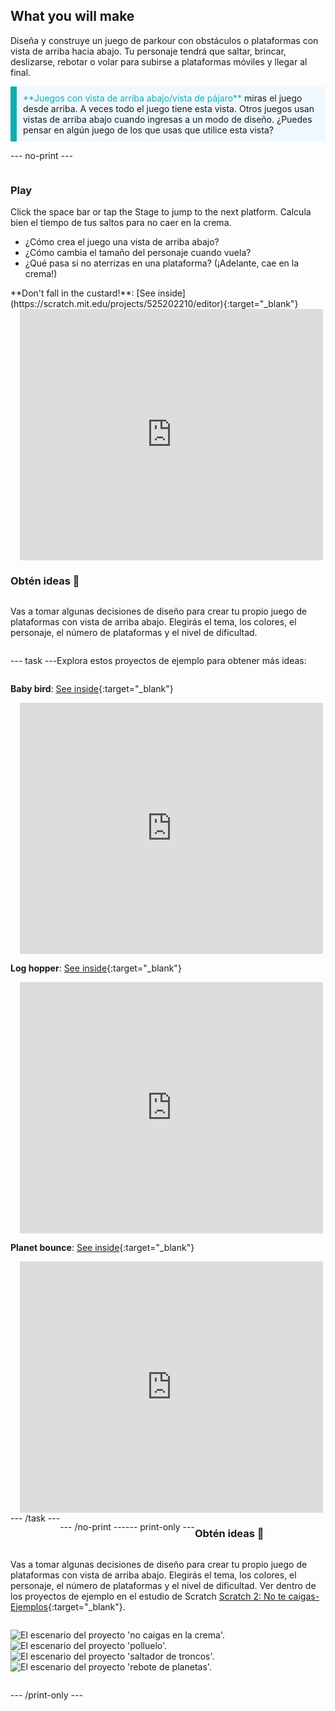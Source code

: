 ## What you will make

Diseña y construye un juego de parkour con obstáculos o plataformas con vista de arriba hacia abajo. Tu personaje tendrá que saltar, brincar, deslizarse, rebotar o volar para subirse a plataformas móviles y llegar al final.

<p style="border-left: solid; border-width:10px; border-color: #0faeb0; background-color: aliceblue; padding: 10px;">
<span style="color: #0faeb0">**Juegos con vista de arriba abajo/vista de pájaro**</span> miras el juego desde arriba. A veces todo el juego tiene esta vista. Otros juegos usan vistas de arriba abajo cuando ingresas a un modo de diseño. ¿Puedes pensar en algún juego de los que usas que utilice esta vista? 
</p>

--- no-print ---

<div style="display: flex; flex-wrap: wrap">
<div style="flex-basis: 175px; flex-grow: 1">  

### Play

Click the space bar or tap the Stage to jump to the next platform. Calcula bien el tiempo de tus saltos para no caer en la crema.

+ ¿Cómo crea el juego una vista de arriba abajo? 
+ ¿Cómo cambia el tamaño del personaje cuando vuela? 
+ ¿Qué pasa si no aterrizas en una plataforma? (¡Adelante, cae en la crema!)

</div>

<div>
**Don't fall in the custard!**: [See inside](https://scratch.mit.edu/projects/525202210/editor){:target="_blank"}
<div class="scratch-preview" style="margin-left: 15px;">
  <iframe allowtransparency="true" width="485" height="402" src="https://scratch.mit.edu/projects/embed/525202210/?autostart=false" frameborder="0"></iframe>
</div>

</div>

### Obtén ideas 💭

Vas a tomar algunas decisiones de diseño para crear tu propio juego de plataformas con vista de arriba abajo. Elegirás el tema, los colores, el personaje, el número de plataformas y el nivel de dificultad.

--- task ---

Explora estos proyectos de ejemplo para obtener más ideas:

**Baby bird**: [See inside](https://scratch.mit.edu/projects/525236983/editor){:target="_blank"}
<div class="scratch-preview" style="margin-left: 15px;">
  <iframe allowtransparency="true" width="485" height="402" src="https://scratch.mit.edu/projects/embed/525236983/?autostart=false" frameborder="0"></iframe>
</div>

**Log hopper**: [See inside](https://scratch.mit.edu/projects/525236345/editor){:target="_blank"}
<div class="scratch-preview" style="margin-left: 15px;">
  <iframe allowtransparency="true" width="485" height="402" src="https://scratch.mit.edu/projects/embed/525236345/?autostart=false" frameborder="0"></iframe>
</div>

**Planet bounce**: [See inside](https://scratch.mit.edu/projects/525236603/editor){:target="_blank"}
<div class="scratch-preview" style="margin-left: 15px;">
  <iframe allowtransparency="true" width="485" height="402" src="https://scratch.mit.edu/projects/embed/525236603/?autostart=false" frameborder="0"></iframe>
</div>
--- /task ---

--- /no-print ---

--- print-only ---

### Obtén ideas 💭

Vas a tomar algunas decisiones de diseño para crear tu propio juego de plataformas con vista de arriba abajo. Elegirás el tema, los colores, el personaje, el número de plataformas y el nivel de dificultad. Ver dentro de los proyectos de ejemplo en el estudio de Scratch [Scratch 2: No te caigas- Ejemplos](https://scratch.mit.edu/studios/29599110/){:target="_blank"}.

![El escenario del proyecto 'no caigas en la crema'.](images/custard.png) ![El escenario del proyecto 'polluelo'.](images/bird.png) ![El escenario del proyecto 'saltador de troncos'.](images/frog.png) ![El escenario del proyecto 'rebote de planetas'.](images/space.png)

--- /print-only ---

 
